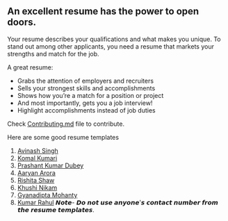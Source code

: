 ## An excellent resume has the power to open doors.

Your resume describes your qualifications and what makes you unique. To stand out among other applicants, you need a resume that markets your strengths and match for the job.

A great resume:

- Grabs the attention of employers and recruiters
- Sells your strongest skills and accomplishments
- Shows how you’re a match for a position or project
- And most importantly, gets you a job interview!
- Highlight accomplishments instead of job duties

Check [Contributing.md](https://github.com/avinash201199/Resume-Templates/blob/main/CONTRIBUTING.md) file to contribute.

Here are some good resume templates <br>

1. [Avinash Singh](https://drive.google.com/file/d/1i6VqeJlpyN4nDZCsO4gNhm1M6DUMcRjL/view?usp=sharing)
2. [Komal Kumari](https://drive.google.com/file/d/1Krzx0oEX9EOQ65l8UuCYvsD3Bub91ZUn/view?usp=sharing)
3. [Prashant Kumar Dubey](https://drive.google.com/drive/folders/1rF40RIudlg37fhuoAE4drXNu_bhaLnIg)
4. [Aaryan Arora](https://drive.google.com/file/d/1Dy98c85d2DGly4bQb3RcsvhGRCMXC2SD/view?usp=sharing)
5. [Rishita Shaw](https://docs.google.com/document/d/1k23U_BY4zTXrarkD8OAbA04BoqQMDMfWSdhO6yk-qpg/edit?usp=sharing)
6. [Khushi Nikam](https://drive.google.com/file/d/1-10TmFaJfvMMAkX6U4AwbWcX4mI8dvX1/view?usp=drivesdk)
7. [Gyanadipta Mohanty](https://drive.google.com/file/d/1k9aekQnioJdnuoRxCoFfl25frUXbhMwD/view?usp=sharing)
8. [Kumar Rahul](https://drive.google.com/file/d/1Ddlyvd_AbMQkbRDPMwZIkFdrwQsCJ9u5/view?usp=sharing)
𝙉𝙤𝙩𝙚- 𝘿𝙤 𝙣𝙤𝙩 𝙪𝙨𝙚 𝙖𝙣𝙮𝙤𝙣𝙚'𝙨 𝙘𝙤𝙣𝙩𝙖𝙘𝙩 𝙣𝙪𝙢𝙗𝙚𝙧 𝙛𝙧𝙤𝙢 𝙩𝙝𝙚 𝙧𝙚𝙨𝙪𝙢𝙚 𝙩𝙚𝙢𝙥𝙡𝙖𝙩𝙚𝙨.
